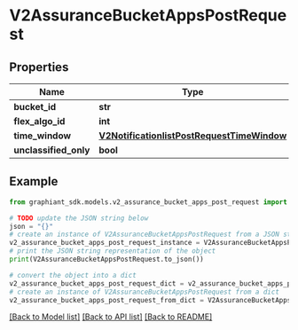 # V2AssuranceBucketAppsPostRequest


## Properties

Name | Type | Description | Notes
------------ | ------------- | ------------- | -------------
**bucket_id** | **str** |  | [optional] 
**flex_algo_id** | **int** |  | [optional] 
**time_window** | [**V2NotificationlistPostRequestTimeWindow**](V2NotificationlistPostRequestTimeWindow.md) |  | [optional] 
**unclassified_only** | **bool** |  | [optional] 

## Example

```python
from graphiant_sdk.models.v2_assurance_bucket_apps_post_request import V2AssuranceBucketAppsPostRequest

# TODO update the JSON string below
json = "{}"
# create an instance of V2AssuranceBucketAppsPostRequest from a JSON string
v2_assurance_bucket_apps_post_request_instance = V2AssuranceBucketAppsPostRequest.from_json(json)
# print the JSON string representation of the object
print(V2AssuranceBucketAppsPostRequest.to_json())

# convert the object into a dict
v2_assurance_bucket_apps_post_request_dict = v2_assurance_bucket_apps_post_request_instance.to_dict()
# create an instance of V2AssuranceBucketAppsPostRequest from a dict
v2_assurance_bucket_apps_post_request_from_dict = V2AssuranceBucketAppsPostRequest.from_dict(v2_assurance_bucket_apps_post_request_dict)
```
[[Back to Model list]](../README.md#documentation-for-models) [[Back to API list]](../README.md#documentation-for-api-endpoints) [[Back to README]](../README.md)


